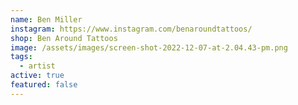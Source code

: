 ```yaml
---
name: Ben Miller
instagram: https://www.instagram.com/benaroundtattoos/
shop: Ben Around Tattoos
image: /assets/images/screen-shot-2022-12-07-at-2.04.43-pm.png
tags:
  - artist
active: true
featured: false
---
```

